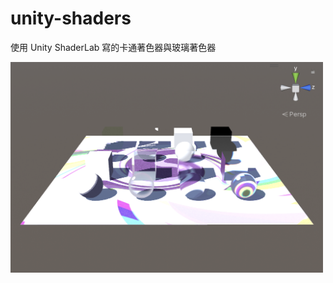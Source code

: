 # unity-shaders

使用 Unity ShaderLab 寫的卡通著色器與玻璃著色器

<img src="https://github.com/s24egao/unity-shaders/blob/main/preview.png" width="500">
